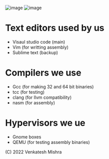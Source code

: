 ![image](https://user-images.githubusercontent.com/101781981/158736248-c8babb22-1382-4cd6-937e-2eb0c86a4d7a.png)
![image](https://user-images.githubusercontent.com/101781981/158736345-46edc4d1-bf6d-4ab1-99fe-0b4b24517443.png)
# Text editors used by us
* Visaul studio code (main)
* Vim (for writting assembly)
* Sublime text (backup)

# Compilers we use
* Gcc (for making 32 and 64 bit binaries)
* tcc (for testing)
* clang (for llvm compatibility)
* nasm (for assembly)

# Hypervisors we ue
* Gnome boxes
* QEMU (for testing assembly binaries)

(C) 2022 Venkatesh Mishra
